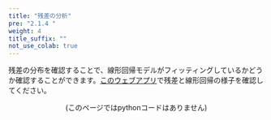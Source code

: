 ```yaml
---
title: "残差の分析"
pre: "2.1.4 "
weight: 4
title_suffix: ""
not_use_colab: true
---
```


<div class="pagetop-box">
    <p>残差の分布を確認することで、線形回帰モデルがフィッティングしているかどうか確認することができます。<a href="https://linearreg.streamlit.app/">このウェブアプリ</a>で残差と線形回帰の様子を確認してください。</p>
</div>

<div style="width:100%; text-align:center;">
(このページではpythonコードはありません)
</div>